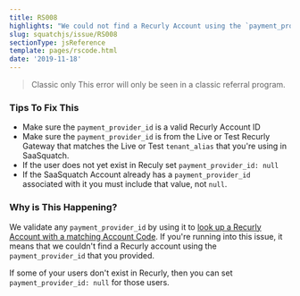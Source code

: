 ```yaml
---
title: RS008
highlights: "We could not find a Recurly Account using the `payment_provider_id` you provided: {{paymentProviderId}}. `payment_provider_id` must be either a valid Recurly Account Id or `null`."
slug: squatchjs/issue/RS008
sectionType: jsReference
template: pages/rscode.html
date: '2019-11-18'
---
```


> <span class="label">Classic only</span> This error will only be seen in a classic referral program.

### Tips To Fix This

 - Make sure the `payment_provider_id` is a valid Recurly Account ID
 - Make sure the `payment_provider_id` is from the Live or Test Recurly Gateway that matches the Live or Test `tenant_alias` that you're using in SaaSquatch.
 - If the user does not yet exist in Reculy set `payment_provider_id: null`
 - If the SaaSquatch Account already has a `payment_provider_id` associated with it you must include that value, not `null`.

### Why is This Happening?

We validate any `payment_provider_id` by using it to [look up a Recurly Account with a matching Account Code](https://docs.recurly.com/api/accounts#get-account). If you're running into this issue, it means that we couldn't find a Recurly account using the `payment_provider_id` that you provided. 

If some of your users don't exist in Recurly, then you can set `payment_provider_id: null` for those users.
